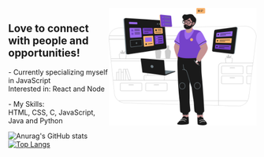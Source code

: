 <img src="Group.png" width="300px" align="right">

<h2>Love to connect with people and opportunities!</h2>
<p>- Currently specializing myself in JavaScript <br>
Interested in: React and Node <br></p>

<p>- My Skills:<br>
  HTML, CSS, C, JavaScript, Java and Python</p>


![Anurag's GitHub stats](https://github-readme-stats.vercel.app/api?username=neoguiz&show_icons=true&theme=midnight-purple&title_color=ffffff)<br>
[![Top Langs](https://github-readme-stats.vercel.app/api/top-langs/?username=neoguiz&layout=compact&theme=midnight-purple)](https://github.com/anuraghazra/github-readme-stats)




<!--
**neoguiz/neoguiz** is a ✨ _special_ ✨ repository because its `README.md` (this file) appears on your GitHub profile.

Here are some ideas to get you started:

- 🔭 I’m currently working on ...
- 🌱 I’m currently learning ...
- 👯 I’m looking to collaborate on ...
- 🤔 I’m looking for help with ...
- 💬 Ask me about ...
- 📫 How to reach me: ...
- 😄 Pronouns: ...
- ⚡ Fun fact: ...
-->
